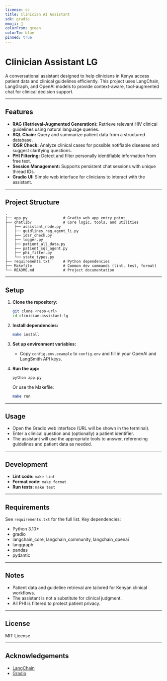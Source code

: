 ```yaml
---
license: cc
title: Clinician AI Assistant
sdk: gradio
emoji: 🏃
colorFrom: green
colorTo: blue
pinned: true
---
```


# Clinician Assistant LG

A conversational assistant designed to help clinicians in Kenya access patient data and clinical guidelines efficiently. This project uses LangChain, LangGraph, and OpenAI models to provide context-aware, tool-augmented chat for clinical decision support.

---

## Features

- **RAG (Retrieval-Augmented Generation):** Retrieve relevant HIV clinical guidelines using natural language queries.
- **SQL Chain:** Query and summarize patient data from a structured database.
- **IDSR Check:** Analyze clinical cases for possible notifiable diseases and suggest clarifying questions.
- **PHI Filtering:** Detect and filter personally identifiable information from free text.
- **Session Management:** Supports persistent chat sessions with unique thread IDs.
- **Gradio UI:** Simple web interface for clinicians to interact with the assistant.

---

## Project Structure

```
.
├── app.py                # Gradio web app entry point
├── chatlib/              # Core logic, tools, and utilities
│   ├── assistant_node.py
│   ├── guidlines_rag_agent_li.py
│   ├── idsr_check.py
│   ├── logger.py
│   ├── patient_all_data.py
│   ├── patient_sql_agent.py
│   ├── phi_filter.py
│   └── state_types.py
├── requirements.txt      # Python dependencies
├── Makefile              # Common dev commands (lint, test, format)
└── README.md             # Project documentation
```

---

## Setup

1. **Clone the repository:**
   ```sh
   git clone <repo-url>
   cd clinician-assistant-lg
   ```

2. **Install dependencies:**
   ```sh
   make install
   ```

3. **Set up environment variables:**
   - Copy `config.env.example` to `config.env` and fill in your OpenAI and LangSmith API keys.

4. **Run the app:**
   ```sh
   python app.py
   ```
   Or use the Makefile:
   ```sh
   make run
   ```

---

## Usage

- Open the Gradio web interface (URL will be shown in the terminal).
- Enter a clinical question and (optionally) a patient identifier.
- The assistant will use the appropriate tools to answer, referencing guidelines and patient data as needed.

---

## Development

- **Lint code:** `make lint`
- **Format code:** `make format`
- **Run tests:** `make test`

---

## Requirements

See `requirements.txt` for the full list. Key dependencies:
- Python 3.10+
- gradio
- langchain_core, langchain_community, langchain_openai
- langgraph
- pandas
- pydantic

---

## Notes

- Patient data and guideline retrieval are tailored for Kenyan clinical workflows.
- The assistant is not a substitute for clinical judgment.
- All PHI is filtered to protect patient privacy.

---

## License

MIT License

---

## Acknowledgements

- [LangChain](https://github.com/langchain-ai/langchain)
- [Gradio](https://github.com/gradio-app/gradio)

